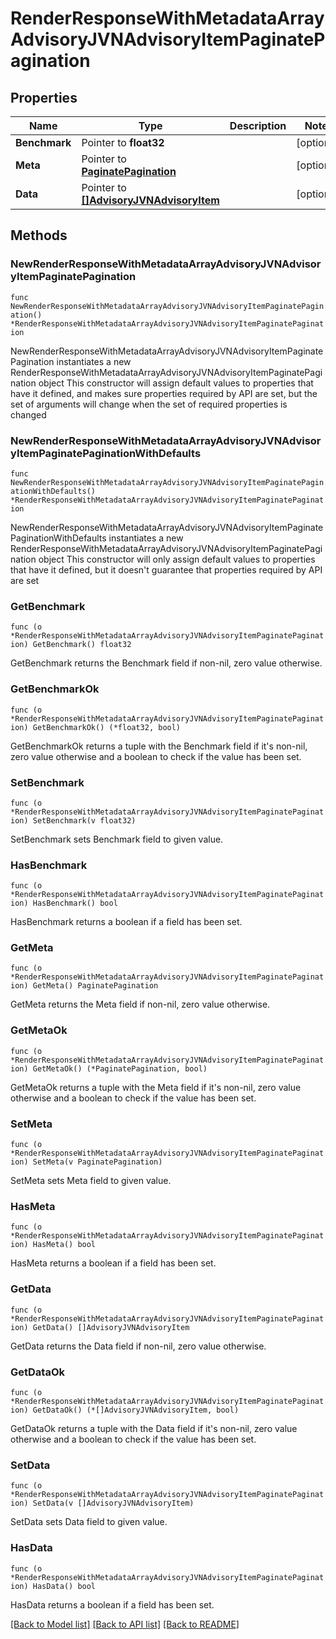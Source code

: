 # RenderResponseWithMetadataArrayAdvisoryJVNAdvisoryItemPaginatePagination

## Properties

Name | Type | Description | Notes
------------ | ------------- | ------------- | -------------
**Benchmark** | Pointer to **float32** |  | [optional] 
**Meta** | Pointer to [**PaginatePagination**](PaginatePagination.md) |  | [optional] 
**Data** | Pointer to [**[]AdvisoryJVNAdvisoryItem**](AdvisoryJVNAdvisoryItem.md) |  | [optional] 

## Methods

### NewRenderResponseWithMetadataArrayAdvisoryJVNAdvisoryItemPaginatePagination

`func NewRenderResponseWithMetadataArrayAdvisoryJVNAdvisoryItemPaginatePagination() *RenderResponseWithMetadataArrayAdvisoryJVNAdvisoryItemPaginatePagination`

NewRenderResponseWithMetadataArrayAdvisoryJVNAdvisoryItemPaginatePagination instantiates a new RenderResponseWithMetadataArrayAdvisoryJVNAdvisoryItemPaginatePagination object
This constructor will assign default values to properties that have it defined,
and makes sure properties required by API are set, but the set of arguments
will change when the set of required properties is changed

### NewRenderResponseWithMetadataArrayAdvisoryJVNAdvisoryItemPaginatePaginationWithDefaults

`func NewRenderResponseWithMetadataArrayAdvisoryJVNAdvisoryItemPaginatePaginationWithDefaults() *RenderResponseWithMetadataArrayAdvisoryJVNAdvisoryItemPaginatePagination`

NewRenderResponseWithMetadataArrayAdvisoryJVNAdvisoryItemPaginatePaginationWithDefaults instantiates a new RenderResponseWithMetadataArrayAdvisoryJVNAdvisoryItemPaginatePagination object
This constructor will only assign default values to properties that have it defined,
but it doesn't guarantee that properties required by API are set

### GetBenchmark

`func (o *RenderResponseWithMetadataArrayAdvisoryJVNAdvisoryItemPaginatePagination) GetBenchmark() float32`

GetBenchmark returns the Benchmark field if non-nil, zero value otherwise.

### GetBenchmarkOk

`func (o *RenderResponseWithMetadataArrayAdvisoryJVNAdvisoryItemPaginatePagination) GetBenchmarkOk() (*float32, bool)`

GetBenchmarkOk returns a tuple with the Benchmark field if it's non-nil, zero value otherwise
and a boolean to check if the value has been set.

### SetBenchmark

`func (o *RenderResponseWithMetadataArrayAdvisoryJVNAdvisoryItemPaginatePagination) SetBenchmark(v float32)`

SetBenchmark sets Benchmark field to given value.

### HasBenchmark

`func (o *RenderResponseWithMetadataArrayAdvisoryJVNAdvisoryItemPaginatePagination) HasBenchmark() bool`

HasBenchmark returns a boolean if a field has been set.

### GetMeta

`func (o *RenderResponseWithMetadataArrayAdvisoryJVNAdvisoryItemPaginatePagination) GetMeta() PaginatePagination`

GetMeta returns the Meta field if non-nil, zero value otherwise.

### GetMetaOk

`func (o *RenderResponseWithMetadataArrayAdvisoryJVNAdvisoryItemPaginatePagination) GetMetaOk() (*PaginatePagination, bool)`

GetMetaOk returns a tuple with the Meta field if it's non-nil, zero value otherwise
and a boolean to check if the value has been set.

### SetMeta

`func (o *RenderResponseWithMetadataArrayAdvisoryJVNAdvisoryItemPaginatePagination) SetMeta(v PaginatePagination)`

SetMeta sets Meta field to given value.

### HasMeta

`func (o *RenderResponseWithMetadataArrayAdvisoryJVNAdvisoryItemPaginatePagination) HasMeta() bool`

HasMeta returns a boolean if a field has been set.

### GetData

`func (o *RenderResponseWithMetadataArrayAdvisoryJVNAdvisoryItemPaginatePagination) GetData() []AdvisoryJVNAdvisoryItem`

GetData returns the Data field if non-nil, zero value otherwise.

### GetDataOk

`func (o *RenderResponseWithMetadataArrayAdvisoryJVNAdvisoryItemPaginatePagination) GetDataOk() (*[]AdvisoryJVNAdvisoryItem, bool)`

GetDataOk returns a tuple with the Data field if it's non-nil, zero value otherwise
and a boolean to check if the value has been set.

### SetData

`func (o *RenderResponseWithMetadataArrayAdvisoryJVNAdvisoryItemPaginatePagination) SetData(v []AdvisoryJVNAdvisoryItem)`

SetData sets Data field to given value.

### HasData

`func (o *RenderResponseWithMetadataArrayAdvisoryJVNAdvisoryItemPaginatePagination) HasData() bool`

HasData returns a boolean if a field has been set.


[[Back to Model list]](../README.md#documentation-for-models) [[Back to API list]](../README.md#documentation-for-api-endpoints) [[Back to README]](../README.md)


